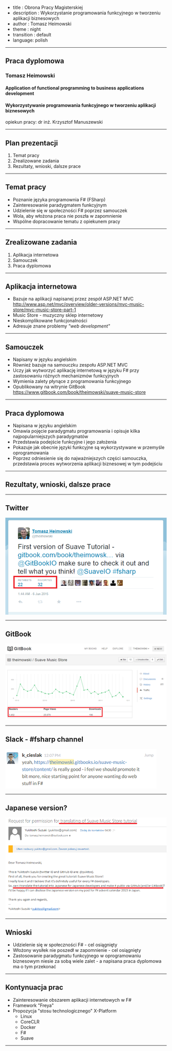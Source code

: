 - title : Obrona Pracy Magisterskiej
- description : Wykorzystanie programowania funkcyjnego w tworzeniu aplikacji biznesowych
- author : Tomasz Heimowski
- theme : night
- transition : default
- language: polish

***

## Praca dyplomowa

### Tomasz Heimowski
#### Application of functional programming to business applications development
#### Wykorzystywanie programowania funkcyjnego w tworzeniu aplikacji biznesowych

opiekun pracy: dr inż. Krzysztof Manuszewski

*** 

## Plan prezentacji

1. Temat pracy
2. Zrealizowane zadania
3. Rezultaty, wnioski, dalsze prace

***

## Temat pracy

* Poznanie języka programownia F# (FSharp)
* Zainteresowanie paradygmatem funkcyjnym
* Udzielenie się w społeczności F# poprzez samouczek
* Wola, aby włożona praca nie poszła w zapomnienie
* Wspólne dopracowanie tematu z opiekunem pracy

***

## Zrealizowane zadania

1. Aplikacja internetowa
2. Samouczek
3. Praca dyplomowa

---

## Aplikacja internetowa

* Bazuje na aplikacji napisanej przez zespół ASP.NET MVC
http://www.asp.net/mvc/overview/older-versions/mvc-music-store/mvc-music-store-part-1
* Music Store - muzyczny sklep internetowy
* Nieskomplikowane funkcjonalności
* Adresuje znane problemy *"web development"*

---

## Samouczek

* Napisany w języku angielskim
* Również bazuje na samouczku zespołu ASP.NET MVC
* Uczy jak wytworzyć aplikację internetową w języku F# przy zastosowaniu różnych mechanizmów funkcyjnych
* Wymienia zalety płynące z programowania funkcyjnego
* Opublikowany na witrynie GitBook
https://www.gitbook.com/book/theimowski/suave-music-store

---

## Praca dyplomowa

* Napisana w języku angielskim
* Omawia pojęcie paradygmatu programowania i opisuje kilka najpopularniejszych paradygmatów
* Przedstawia podejście funkcyjne i jego założenia
* Pokazuje jak obecnie języki funkcyjne są wykorzystywane w przemyśle oprogramowania
* Poprzez odniesienie się do najważniejszych części samouczka, przedstawia proces wytworzenia aplikacji biznesowej w tym podejściu

***

## Rezultaty, wnioski, dalsze prace

---

## Twitter

![tweet](images/tweet.png)

---

## GitBook

![gitbook](images/gitbook.png)

---

## Slack - #fsharp channel

![slack](images/slack.png)

---

## Japanese version?

![japan](images/japan.png)

---

## Wnioski

* Udzielenie się w społeczności F# - cel osiągnięty
* Włożony wysiłek nie poszedł w zapomnienie - cel osiągnięty
* Zastosowanie paradygmatu funkcyjnego w oprogramowaniu biznesowym niesie za sobą wiele zalet - a napisana praca dyplomowa ma o tym przekonać

---

## Kontynuacja prac

* Zainteresowanie obszarem aplikacji internetowych w F#
* Framework "Freya"
* Propozycja "stosu technologicznego" X-Platform
    * Linux
    * CoreCLR
    * Docker
    * F#
    * Suave

***